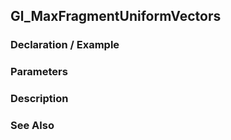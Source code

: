 ## Gl_MaxFragmentUniformVectors

### Declaration / Example

### Parameters

### Description

### See Also